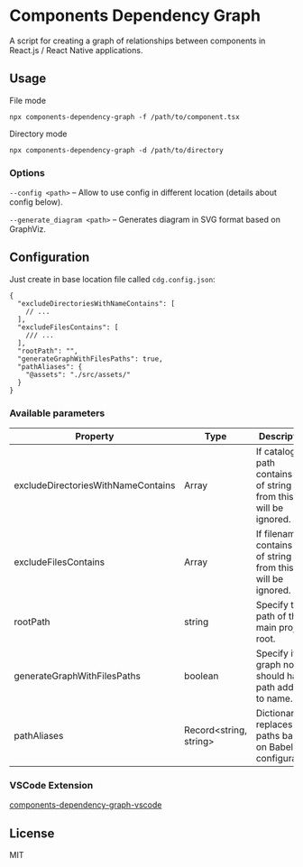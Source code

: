 # Components Dependency Graph

A script for creating a graph of relationships between components in React.js / React Native applications.

## Usage

File mode

`npx components-dependency-graph -f /path/to/component.tsx`

Directory mode

`npx components-dependency-graph -d /path/to/directory`

### Options

`--config <path>` – Allow to use config in different location (details about config below).

`--generate_diagram <path>` – Generates diagram in SVG format based on GraphViz.

## Configuration

Just create in base location file called `cdg.config.json`:

```
{
  "excludeDirectoriesWithNameContains": [
    // ...
  ],
  "excludeFilesContains": [
    /// ...
  ],
  "rootPath": "",
  "generateGraphWithFilesPaths": true,
  "pathAliases": {
    "@assets": "./src/assets/"
  }
}
```

### Available parameters

| Property                           | Type                   | Description                                                            |
| ---------------------------------- | ---------------------- | ---------------------------------------------------------------------- |
| excludeDirectoriesWithNameContains | Array<string>          | If catalog path contains one of string from this list will be ignored. |
| excludeFilesContains               | Array<string>          | If filename contains one of string from this list will be ignored.     |
| rootPath                           | string                 | Specify the path of the main project root.                             |
| generateGraphWithFilesPaths        | boolean                | Specify if graph nodes should have path added to name.                 |
| pathAliases                        | Record<string, string> | Dictionary to replaces paths based on Babel configuration              |

### VSCode Extension

[components-dependency-graph-vscode](https://github.com/lukaszkurantdev/components-dependency-graph-vscode)

## License

MIT
